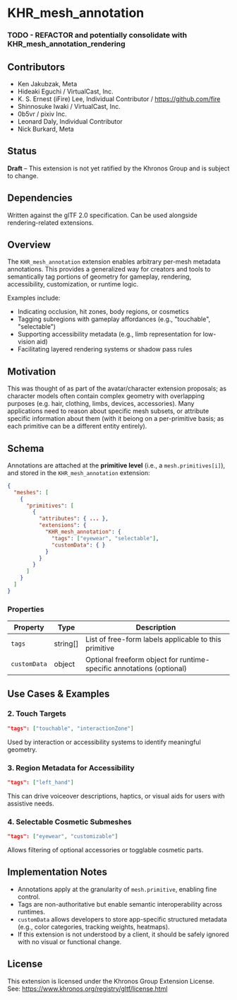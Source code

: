# KHR_mesh_annotation

### TODO - REFACTOR and potentially consolidate with KHR_mesh_annotation_rendering

## Contributors

- Ken Jakubzak, Meta
- Hideaki Eguchi / VirtualCast, Inc.
- K. S. Ernest (iFire) Lee, Individual Contributor / https://github.com/fire
- Shinnosuke Iwaki / VirtualCast, Inc.
- 0b5vr / pixiv Inc.
- Leonard Daly, Individual Contributor
- Nick Burkard, Meta

## Status

**Draft** – This extension is not yet ratified by the Khronos Group and is subject to change.

## Dependencies

Written against the glTF 2.0 specification.
Can be used alongside rendering-related extensions.

## Overview

The `KHR_mesh_annotation` extension enables arbitrary per-mesh metadata annotations. This provides a generalized way for creators and tools to semantically tag portions of geometry for gameplay, rendering, accessibility, customization, or runtime logic.

Examples include:
- Indicating occlusion, hit zones, body regions, or cosmetics
- Tagging subregions with gameplay affordances (e.g., "touchable", "selectable")
- Supporting accessibility metadata (e.g., limb representation for low-vision aid)
- Facilitating layered rendering systems or shadow pass rules

## Motivation

This was thought of as part of the avatar/character extension proposals; as character models often contain complex geometry with overlapping purposes (e.g. hair, clothing, limbs, devices, accessories). Many applications need to reason about specific mesh subsets, or attribute specific information about them (with it beiong on a per-primitive basis; as each primitive can be a different entity entirely).

## Schema

Annotations are attached at the **primitive level** (i.e., a `mesh.primitives[i]`), and stored in the `KHR_mesh_annotation` extension:

```json
{
  "meshes": [
    {
      "primitives": [
        {
          "attributes": { ... },
          "extensions": {
            "KHR_mesh_annotation": {
              "tags": ["eyewear", "selectable"],
              "customData": { }
            }
          }
        }
      ]
    }
  ]
}
```

### Properties

| Property     | Type     | Description                                                          |
| ------------ | -------- | -------------------------------------------------------------------- |
| `tags`       | string[] | List of free-form labels applicable to this primitive                |
| `customData` | object   | Optional freeform object for runtime-specific annotations (optional) |

## Use Cases & Examples

### 2. Touch Targets

```json
"tags": ["touchable", "interactionZone"]
```

Used by interaction or accessibility systems to identify meaningful geometry.

### 3. Region Metadata for Accessibility

```json
"tags": ["left_hand"]
```

This can drive voiceover descriptions, haptics, or visual aids for users with assistive needs.

### 4. Selectable Cosmetic Submeshes

```json
"tags": ["eyewear", "customizable"]
```

Allows filtering of optional accessories or togglable cosmetic parts.

## Implementation Notes

- Annotations apply at the granularity of `mesh.primitive`, enabling fine control.
- Tags are non-authoritative but enable semantic interoperability across runtimes.
- `customData` allows developers to store app-specific structured metadata (e.g., color categories, tracking weights, heatmaps).
- If this extension is not understood by a client, it should be safely ignored with no visual or functional change.

## License

This extension is licensed under the Khronos Group Extension License.  
See: https://www.khronos.org/registry/gltf/license.html
